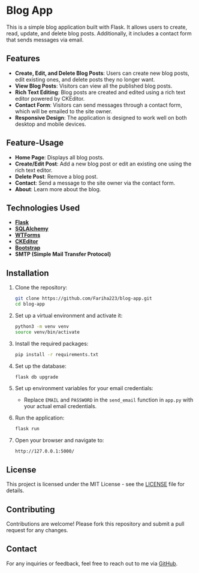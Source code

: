 # Blog App

This is a simple blog application built with Flask. It allows users to create, read, update, and delete blog posts. Additionally, it includes a contact form that sends messages via email.

## Features

- **Create, Edit, and Delete Blog Posts**: Users can create new blog posts, edit existing ones, and delete posts they no longer want.
- **View Blog Posts**: Visitors can view all the published blog posts.
- **Rich Text Editing**: Blog posts are created and edited using a rich text editor powered by CKEditor.
- **Contact Form**: Visitors can send messages through a contact form, which will be emailed to the site owner.
- **Responsive Design**: The application is designed to work well on both desktop and mobile devices.

## Feature-Usage

- **Home Page**: Displays all blog posts.
- **Create/Edit Post**: Add a new blog post or edit an existing one using the rich text editor.
- **Delete Post**: Remove a blog post.
- **Contact**: Send a message to the site owner via the contact form.
- **About**: Learn more about the blog.

## Technologies Used

- **[Flask](https://flask.palletsprojects.com/)**
- **[SQLAlchemy](https://www.sqlalchemy.org/)**
- **[WTForms](https://wtforms.readthedocs.io/)**
- **[CKEditor](https://ckeditor.com/ckeditor-4/)**
- **[Bootstrap](https://getbootstrap.com/)**
- **SMTP (Simple Mail Transfer Protocol)**

## Installation

1. Clone the repository:
    ```bash
    git clone https://github.com/Fariha223/blog-app.git
    cd blog-app
    ```

2. Set up a virtual environment and activate it:
    ```bash
    python3 -m venv venv
    source venv/bin/activate
    ```

3. Install the required packages:
    ```bash
    pip install -r requirements.txt
    ```

4. Set up the database:
    ```bash
    flask db upgrade
    ```

5. Set up environment variables for your email credentials:
    - Replace `EMAIL` and `PASSWORD` in the `send_email` function in `app.py` with your actual email credentials.

6. Run the application:
    ```bash
    flask run
    ```

7. Open your browser and navigate to:
    ```
    http://127.0.0.1:5000/
    ```


## License

This project is licensed under the MIT License - see the [LICENSE](LICENSE) file for details.

## Contributing

Contributions are welcome! Please fork this repository and submit a pull request for any changes.

## Contact

For any inquiries or feedback, feel free to reach out to me via [GitHub](https://github.com/Fariha223).
